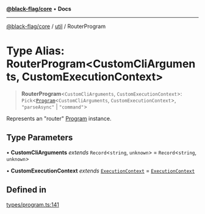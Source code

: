 [**@black-flag/core**](../../README.md) • **Docs**

***

[@black-flag/core](../../README.md) / [util](../README.md) / RouterProgram

# Type Alias: RouterProgram\<CustomCliArguments, CustomExecutionContext\>

> **RouterProgram**\<`CustomCliArguments`, `CustomExecutionContext`\>: `Pick`\<[`Program`](Program.md)\<`CustomCliArguments`, `CustomExecutionContext`\>, `"parseAsync"` \| `"command"`\>

Represents an "router" [Program](Program.md) instance.

## Type Parameters

• **CustomCliArguments** *extends* `Record`\<`string`, `unknown`\> = `Record`\<`string`, `unknown`\>

• **CustomExecutionContext** *extends* [`ExecutionContext`](ExecutionContext.md) = [`ExecutionContext`](ExecutionContext.md)

## Defined in

[types/program.ts:141](https://github.com/Xunnamius/black-flag/blob/20623d626b4c283cf81bd3e79356045673c5c3fb/types/program.ts#L141)
